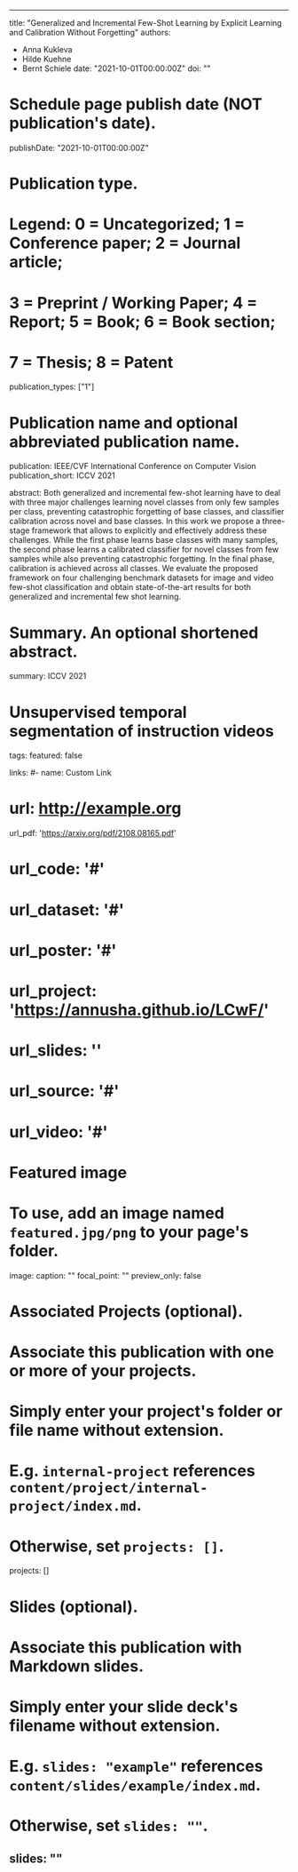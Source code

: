  ---
title: "Generalized and Incremental Few-Shot Learning by Explicit Learning and Calibration Without Forgetting"
authors:
- Anna Kukleva
- Hilde Kuehne
- Bernt Schiele
date: "2021-10-01T00:00:00Z"
doi: ""

# Schedule page publish date (NOT publication's date).
publishDate: "2021-10-01T00:00:00Z"

# Publication type.
# Legend: 0 = Uncategorized; 1 = Conference paper; 2 = Journal article;
# 3 = Preprint / Working Paper; 4 = Report; 5 = Book; 6 = Book section;
# 7 = Thesis; 8 = Patent
publication_types: ["1"]

# Publication name and optional abbreviated publication name.
publication: IEEE/CVF International Conference on Computer Vision 
publication_short: ICCV 2021

abstract: Both generalized and incremental few-shot learning have to deal with three major challenges learning novel classes from only few samples per class, preventing catastrophic forgetting of base classes, and classifier calibration across novel and base classes. In this work we propose a three-stage framework that allows to explicitly and effectively address these challenges. While the first phase learns base classes with many samples, the second phase learns a calibrated classifier for novel classes from few samples while also preventing catastrophic forgetting. In the final phase, calibration is achieved across all classes. We evaluate the proposed framework on four challenging benchmark datasets for image and video few-shot classification and obtain state-of-the-art results for both generalized and incremental few shot learning. 

# Summary. An optional shortened abstract.
summary: ICCV 2021 
# Unsupervised temporal segmentation of instruction videos
tags:
featured: false

links:
#- name: Custom Link
#  url: http://example.org
url_pdf: 'https://arxiv.org/pdf/2108.08165.pdf'
# url_code: '#'
# url_dataset: '#'
# url_poster: '#'
# url_project: 'https://annusha.github.io/LCwF/'
# url_slides: ''
# url_source: '#'
# url_video: '#'

# Featured image
# To use, add an image named `featured.jpg/png` to your page's folder. 
image:
  caption: ""
  focal_point: ""
  preview_only: false

# Associated Projects (optional).
#   Associate this publication with one or more of your projects.
#   Simply enter your project's folder or file name without extension.
#   E.g. `internal-project` references `content/project/internal-project/index.md`.
#   Otherwise, set `projects: []`.
projects: []

# Slides (optional).
#   Associate this publication with Markdown slides.
#   Simply enter your slide deck's filename without extension.
#   E.g. `slides: "example"` references `content/slides/example/index.md`.
#   Otherwise, set `slides: ""`.
slides: ""
---


